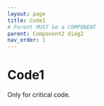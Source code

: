 ```yaml
---
layout: page
title: Code1
# Parent MUST be a COMPONENT
parent: Component2 diag2
nav_order: 1
---
```


# Code1
Only for critical code.

